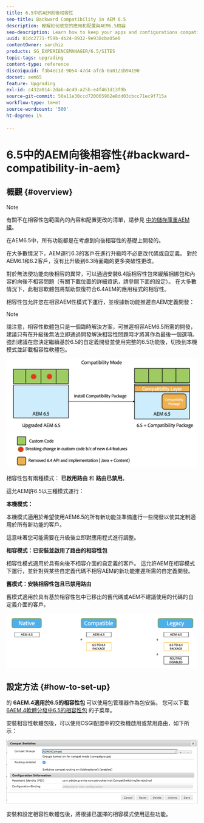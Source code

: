 ```yaml
---
title: 6.5中的AEM向後相容性
seo-title: Backward Compatibility in AEM 6.5
description: 瞭解如何使您的應用和配置與AEM6.5相容
seo-description: Learn how to keep your apps and configurations compatible with AEM 6.5
uuid: 81dc2771-f59b-4b24-8932-9e938cba05e0
contentOwner: sarchiz
products: SG_EXPERIENCEMANAGER/6.5/SITES
topic-tags: upgrading
content-type: reference
discoiquuid: f3b4ec1d-9054-47d4-afcb-0a0121b94190
docset: aem65
feature: Upgrading
exl-id: c432a014-2dab-4c49-a25b-e4f461d13f9b
source-git-commit: 50a11e30ccd720065962e8dd03cbcc71ec9f715a
workflow-type: tm+mt
source-wordcount: '500'
ht-degree: 1%

---
```


# 6.5中的AEM向後相容性{#backward-compatibility-in-aem}

## 概觀 {#overview}

>[!NOTE]
>
>有關不在相容性包範圍內的內容和配置更改的清單，請參見 [中的儲存庫重AEM組](/help/sites-deploying/repository-restructuring.md)。

在AEM6.5中，所有功能都是在考慮到向後相容性的基礎上開發的。

在大多數情況下，AEM運行6.3的客戶在進行升級時不必更改代碼或自定義。 對於AEM6.1和6.2客戶，沒有比升級到6.3時面臨的更多突破性更改。

對於無法使功能向後相容的異常，可以通過安裝6.4版相容性包來緩解捆綁包和內容的向後不相容問題（有關下載位置的詳細資訊，請參閱下面的設定）。 在大多數情況下，此相容軟體包將幫助恢復符合6.4AEM的應用程式的相容性。

相容性包允許您在相容AEM性模式下運行，並根據新功能推遲自AEM定義開發：

>[!NOTE]
>
>請注意，相容性軟體包只是一個臨時解決方案，可推遲相容AEM6.5所需的開發，建議只有在升級後無法立即通過開發解決相容性問題時才將其作為最後一個選項。 強烈建議在您決定繼續基於6.5的自定義開發並使用完整的6.5功能後，切換到本機模式並卸載相容性軟體包。

![酶](assets/sase.png)

相容性包有兩種模式： **已啟用路由** 和 **路由已禁用**。

這允AEM許6.5以三種模式運行：

**本機模式：**

本機模式適用於希望使用AEM6.5的所有新功能並準備進行一些開發以使其定制適用於所有新功能的客戶。

這意味著您可能需要在升級後立即對應用程式進行調整。

**相容模式：已安裝並啟用了路由的相容性包**

相容性模式適用於具有向後不相容介面的自定義的客戶。 這允許AEM在相容模式下運行，並針對與某些自定義代碼不相容AEM的新功能推遲所需的自定義開發。

**舊模式：安裝相容性包且已禁用路由**

舊模式適用於具有基於相容性包中已移出的舊代碼或AEM不建議使用的代碼的自定義介面的客戶。

![抽空](assets/sapte.png)

## 設定方法 {#how-to-set-up}

的 **6AEM.4適用於6.5的相容性包** 可以使用包管理器作為包安裝。 您可以下載 [6AEM.4軟體分發中6.5的相容性包](https://experience.adobe.com/#/downloads/content/software-distribution/en/aem.html?fulltext=compat*&amp;orderby=%40jcr%3Acontent%2Fjcr%3AlastModified&amp;orderby.sort=desc&amp;layout=list&amp;p.offset=0&amp;p.limit=20&amp;package=%2Fcontent%2Fsoftware-distribution%2Fen%2Fdetails.html%2Fcontent%2Fdam%2Faem%2Fpublic%2Fadobe%2Fpackages%2Fcq650%2Fcompatpack%2Faem-compat-cq65-to-cq64) 的子菜單。

安裝相容性軟體包後，可以使用OSGI配置中的交換機啟用或禁用路由，如下所示：

![複合交換機](assets/compat-switches.png)

安裝和設定相容性軟體包後，將根據已選擇的相容模式使用這些功能。

